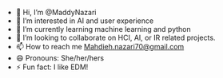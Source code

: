 - 👋 Hi, I’m @MaddyNazari
- 👀 I’m interested in AI and user experience
- 🌱 I’m currently learning machine learning and python
- 💞️ I’m looking to collaborate on HCI, AI, or IR related projects.
- 📫 How to reach me Mahdieh.nazari70@gmail.com
- 😄 Pronouns: She/her/hers
- ⚡ Fun fact: I like EDM! 

<!---
MaddyNazari/MaddyNazari is a ✨ special ✨ repository because its `README.md` (this file) appears on your GitHub profile.
You can click the Preview link to take a look at your changes.
--->
